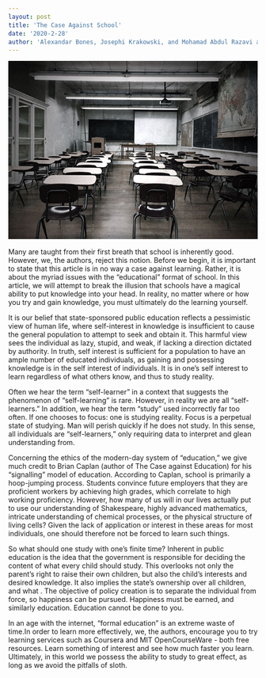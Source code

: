```yaml
---
layout: post
title: 'The Case Against School'
date: '2020-2-28'
author: 'Alexandar Bones, Josephi Krakowski, and Mohamad Abdul Razavi al Osama'
---
```


![](/assets/assets-2017_0421schools.jpg)

Many are taught from their first breath that school is inherently good. However, we, the authors, reject this notion. Before we begin, it is important to state that this article is in no way a case against learning. Rather, it is about the myriad issues with the “educational” format of school. In this article, we will attempt to break the illusion that schools have a magical ability to put knowledge into your head. In reality, no matter where or how you try and gain knowledge, you must ultimately do the learning yourself. 

It is our belief that state-sponsored public education reflects a pessimistic view of human life, where self-interest in knowledge is insufficient to cause the general population to attempt to seek and obtain it. This harmful view sees the individual as lazy, stupid, and weak, if lacking a direction dictated by authority. In truth, self interest is sufficient for a population to have an ample number of educated individuals, as gaining and possessing knowledge is in the self interest of individuals. It is in one’s self interest to learn regardless of what others know, and thus to study reality.

Often we hear the term “self-learner” in a context that suggests the phenomenon of “self-learning” is rare. However, in reality we are all “self-learners.” In addition, we hear the term “study” used incorrectly far too often. If one chooses to focus: one is studying reality. Focus is a perpetual state of studying. Man will perish quickly if he does not study. In this sense, all individuals are “self-learners,” only requiring data to interpret and glean understanding from. 

Concerning the ethics of the modern-day system of “education,” we give much credit to Brian Caplan (author of The Case against Education) for his “signalling” model of education. According to Caplan, school is primarily a hoop-jumping process. Students convince future employers that they are proficient workers by achieving high grades, which correlate to high working proficiency. However, how many of us will in our lives actually put to use our understanding of Shakespeare, highly advanced mathematics, intricate understanding of chemical processes, or the physical structure of living cells? Given the lack of application or interest in these areas for most individuals, one should therefore not be forced to learn such things.
 
So what should one study with one’s finite time? Inherent in public education is the idea that the government is responsible for deciding the content of what every child should study. This overlooks not only the parent’s right to raise their own children, but also the child’s interests and desired knowledge. It also implies the state’s ownership over all children, and what . The objective of policy creation is to separate the individual from force, so happiness can be pursued. Happiness must be earned, and similarly education. Education cannot be done to you.

In an age with the internet, “formal education” is an extreme waste of time.In order to learn more effectively, we, the authors, encourage you to try learning services such as Coursera and MIT OpenCourseWare - both free resources. Learn something of interest and see how much faster you learn.  Ultimately, in this world we possess the ability to study to great effect, as long as we avoid the pitfalls of sloth.